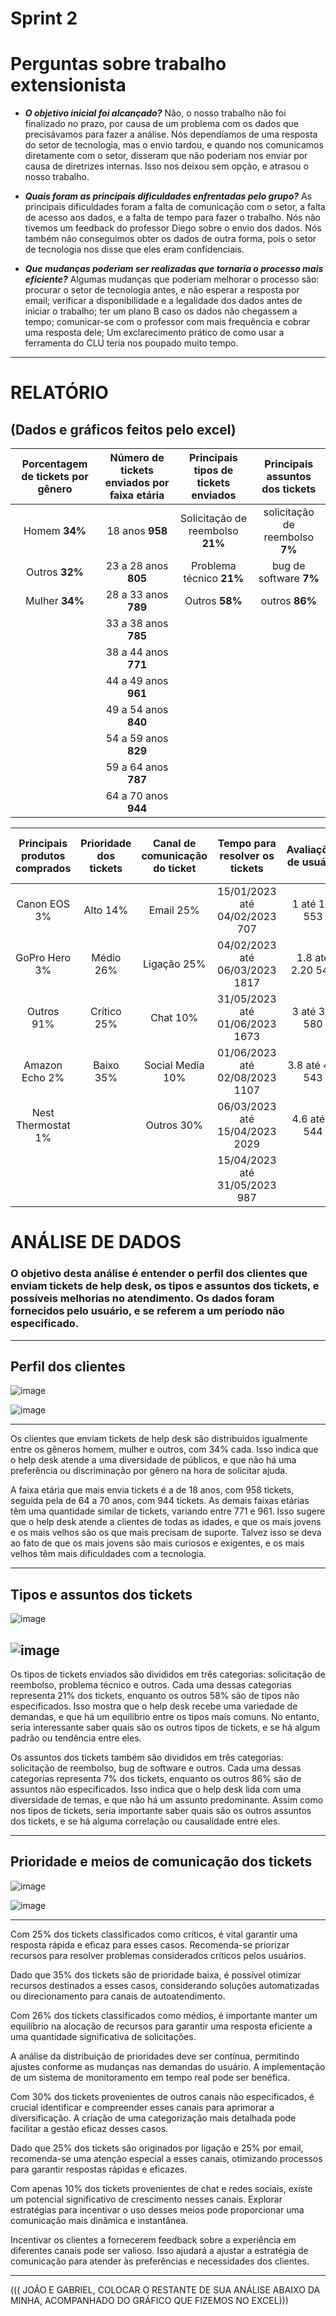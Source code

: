 # Sprint 2

# Perguntas sobre trabalho extensionista

- ***O objetivo inicial foi alcançado?*** Não, o nosso trabalho não foi finalizado no prazo, por causa de um problema com os dados que precisávamos para fazer a análise. Nós dependíamos de uma resposta do setor de tecnologia, mas o envio tardou, e quando nos comunicamos diretamente com o setor, disseram que não poderiam nos enviar por causa de diretrizes internas. Isso nos deixou sem opção, e atrasou o nosso trabalho.
  
- ***Quais foram as principais dificuldades enfrentadas pelo grupo?*** As principais dificuldades foram a falta de comunicação com o setor, a falta de acesso aos dados, e a falta de tempo para fazer o trabalho. Nós não tivemos um feedback do professor Diego sobre o envio dos dados. Nós também não conseguimos obter os dados de outra forma, pois o setor de tecnologia nos disse que eles eram confidenciais.

- ***Que mudanças poderiam ser realizadas que tornaria o processo mais eficiente?*** Algumas mudanças que poderiam melhorar o processo são: procurar o setor de tecnologia antes, e não esperar a resposta por email; verificar a disponibilidade e a legalidade dos dados antes de iniciar o trabalho; ter um plano B caso os dados não chegassem a tempo; comunicar-se com o professor com mais frequência e cobrar uma resposta dele; Um exclarecimento prático de como usar a ferramenta do CLU teria nos poupado muito tempo.

----

# RELATÓRIO 

## (Dados e gráficos feitos pelo excel)

| Porcentagem de tickets por gênero | Número de tickets enviados por faixa etária | Principais tipos de tickets enviados | Principais assuntos dos tickets |
|:---------------------------------:|:----------------------------------------:|:----------------------------------:|:------------------------------:|
| Homem    **34%**                      | 18 anos    **958**                           | Solicitação de reembolso    **21%**    | solicitação de reembolso **7%**   |
| Outros    **32%**                      | 23 a 28 anos    **805**                      | Problema técnico    **21%**            | bug de software **7%**            |
| Mulher    **34%**                      | 28 a 33 anos    **789**                      | Outros    **58%**                      | outros **86%**                     |
|                                   | 33 a 38 anos    **785**                      |                                    |                               |
|                                   | 38 a 44 anos    **771**                      |                                    |                               |
|                                   | 44 a 49 anos    **961**                      |                                    |                               |
|                                   | 49 a 54 anos    **840**                      |                                    |                               |
|                                   | 54 a 59 anos    **829**                      |                                    |                               |
|                                   | 59 a 64 anos    **787**                      |                                    |                               |
|                                   | 64 a 70 anos    **944**                      |                                    |                               |

| Principais produtos comprados | Prioridade dos tickets | Canal de comunicação do ticket | Tempo para resolver os tickets | Avaliações de usuário | Primeira resposta para o ticket |
|:----------------------------:|:----------------------:|:------------------------------:|:------------------------------:|:---------------------:|:-------------------------------:|
| Canon EOS    3%          | Alto    14%        | Email    25%               | 15/01/2023 até 04/02/2023    707 | 1 até 1.4    553  | 15/01/2023 até 04/02/2023    292 |
| GoPro Hero   3%          | Médio   26%        | Ligação  25%               | 04/02/2023 até 06/03/2023    1817 | 1.8 até 2.20 549  | 04/02/2023 até 06/03/2023    645 |
| Outros       91%         | Crítico 25%        | Chat     10%               | 31/05/2023 até 01/06/2023    1673 | 3 até 3.4    580  | 31/05/2023 até 01/06/2023    635 |
| Amazon Echo  2%          | Baixo   35%        | Social Media 10%           | 01/06/2023 até 02/08/2023    1107 | 3.8 até 4.2  543  | 01/06/2023 até 02/08/2023    617 |
| Nest Thermostat 1%       |                       | Outros   30%               | 06/03/2023 até 15/04/2023    2029 | 4.6 até 5    544  | 06/03/2023 até 15/04/2023    633 |
|                             |                       |                                | 15/04/2023 até 31/05/2023    987  |                      | 15/04/2023 até 31/05/2023    601 |
# ANÁLISE DE DADOS

### O objetivo desta análise é entender o perfil dos clientes que enviam tickets de help desk, os tipos e assuntos dos tickets, e possíveis melhorias no atendimento. Os dados foram fornecidos pelo usuário, e se referem a um período não especificado.

----

## Perfil dos clientes

![image](https://github.com/ICEI-PUC-Minas-PPC-CC/ppc-cc-2023-2-ment2-noite-taskscheduleimg/assets/84383220/3189d40b-8b9c-4868-8b57-b6cf401e7e3d)

![image](https://github.com/ICEI-PUC-Minas-PPC-CC/ppc-cc-2023-2-ment2-noite-taskscheduleimg/assets/84383220/5bb82afb-abc7-4369-9fac-d8d9d9107c24)

-----


Os clientes que enviam tickets de help desk são distribuídos igualmente entre os gêneros homem, mulher e outros, com 34% cada. Isso indica que o help desk atende a uma diversidade de públicos, e que não há uma preferência ou discriminação por gênero na hora de solicitar ajuda.

A faixa etária que mais envia tickets é a de 18 anos, com 958 tickets, seguida pela de 64 a 70 anos, com 944 tickets. As demais faixas etárias têm uma quantidade similar de tickets, variando entre 771 e 961. Isso sugere que o help desk atende a clientes de todas as idades, e que os mais jovens e os mais velhos são os que mais precisam de suporte. Talvez isso se deva ao fato de que os mais jovens são mais curiosos e exigentes, e os mais velhos têm mais dificuldades com a tecnologia.

-----
## Tipos e assuntos dos tickets
![image](https://github.com/ICEI-PUC-Minas-PPC-CC/ppc-cc-2023-2-ment2-noite-taskscheduleimg/assets/143455854/c74c9529-38ab-4c43-813b-6533cb2f3970)

![image](https://github.com/ICEI-PUC-Minas-PPC-CC/ppc-cc-2023-2-ment2-noite-taskscheduleimg/assets/143455854/e07e739c-76f7-42e8-86f7-29dad9ad0ed1)
-----
Os tipos de tickets enviados são divididos em três categorias: solicitação de reembolso, problema técnico e outros. Cada uma dessas categorias representa 21% dos tickets, enquanto os outros 58% são de tipos não especificados. Isso mostra que o help desk recebe uma variedade de demandas, e que há um equilíbrio entre os tipos mais comuns. No entanto, seria interessante saber quais são os outros tipos de tickets, e se há algum padrão ou tendência entre eles.

Os assuntos dos tickets também são divididos em três categorias: solicitação de reembolso, bug de software e outros. Cada uma dessas categorias representa 7% dos tickets, enquanto os outros 86% são de assuntos não especificados. Isso indica que o help desk lida com uma diversidade de temas, e que não há um assunto predominante. Assim como nos tipos de tickets, seria importante saber quais são os outros assuntos dos tickets, e se há alguma correlação ou causalidade entre eles.

-----
## Prioridade e meios de comunicação dos tickets

![image](https://github.com/ICEI-PUC-Minas-PPC-CC/ppc-cc-2023-2-ment2-noite-taskscheduleimg/blob/main/docs/img/Screenshot_2023-11-26_180435.png)

![image](https://github.com/ICEI-PUC-Minas-PPC-CC/ppc-cc-2023-2-ment2-noite-taskscheduleimg/blob/main/docs/img/Screenshot_2023-11-26_180442.png)

-----

Com 25% dos tickets classificados como críticos, é vital garantir uma resposta rápida e eficaz para esses casos. Recomenda-se priorizar recursos para resolver problemas considerados críticos pelos usuários.

Dado que 35% dos tickets são de prioridade baixa, é possível otimizar recursos destinados a esses casos, considerando soluções automatizadas ou direcionamento para canais de autoatendimento.

Com 26% dos tickets classificados como médios, é importante manter um equilíbrio na alocação de recursos para garantir uma resposta eficiente a uma quantidade significativa de solicitações.

A análise da distribuição de prioridades deve ser contínua, permitindo ajustes conforme as mudanças nas demandas do usuário. A implementação de um sistema de monitoramento em tempo real pode ser benéfica.



Com 30% dos tickets provenientes de outros canais não especificados, é crucial identificar e compreender esses canais para aprimorar a diversificação. A criação de uma categorização mais detalhada pode facilitar a gestão eficaz desses casos.

Dado que 25% dos tickets são originados por ligação e 25% por email, recomenda-se uma atenção especial a esses canais, otimizando processos para garantir respostas rápidas e eficazes.

Com apenas 10% dos tickets provenientes de chat e redes sociais, existe um potencial significativo de crescimento nesses canais. Explorar estratégias para incentivar o uso desses meios pode proporcionar uma comunicação mais dinâmica e instantânea.

Incentivar os clientes a fornecerem feedback sobre a experiência em diferentes canais pode ser valioso. Isso ajudará a ajustar a estratégia de comunicação para atender às preferências e necessidades dos clientes.

-----

((( JOÃO E GABRIEL, COLOCAR O RESTANTE DE SUA ANÁLISE ABAIXO DA MINHA, ACOMPANHADO DO GRÁFICO QUE FIZEMOS NO EXCEL)))






